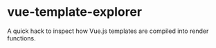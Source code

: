 # vue-template-explorer

A quick hack to inspect how Vue.js templates are compiled into render functions.
